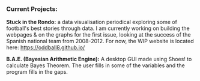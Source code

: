 ### Current Projects: 

**Stuck in the Rondo:** a data visualisation periodical exploring some of football's best stories through data. I am currently working on building the webpages & on the graphs for the first issue, looking at the success of the Spanish national team from 2008-2012. For now, the WIP website is located here: https://oddball8.github.io/

**B.A.E. (Bayesian Arithmetic Engine):** A desktop GUI made using Shoes! to calculate Bayes Theorem. The user fills in some of the variables and the program fills in the gaps.
